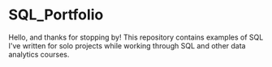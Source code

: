 # SQL_Portfolio
Hello, and thanks for stopping by! This repository contains examples of SQL I've written for solo projects while working through SQL and other data analytics courses.
